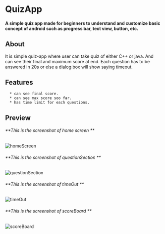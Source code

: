 # QuizApp

#### A simple quiz app made for beginners to understand and customize basic concept of android such as progress bar, text view, button, etc. 

## About
It is simple quiz-app where user can take quiz of either C++ or java. And can see their final and maximum score at end.
Each question has to be answered in 20s or else a dialog box will show saying timeout.

## Features 
      * can see final score.
      * can see max score soo far.
      * has time limit for each questions.


## Preview
###### **This is the screenshot of home screen **
![homeScreen](https://user-images.githubusercontent.com/67794908/119693343-ce7bde80-be69-11eb-9d6b-9893409eb794.jpg)


###### **This is the screenshot of questionSection **
![questionSection](https://user-images.githubusercontent.com/67794908/119693376-d63b8300-be69-11eb-96e7-fa189c36a823.jpg)


###### **This is the screenshot of timeOut **
![timeOut](https://user-images.githubusercontent.com/67794908/119693387-d9367380-be69-11eb-98a7-f525af1e9995.jpg)


###### **This is the screenshot of scoreBoard **
![scoreBoard](https://user-images.githubusercontent.com/67794908/119693391-db003700-be69-11eb-81b4-fd78d876de1f.jpg)

